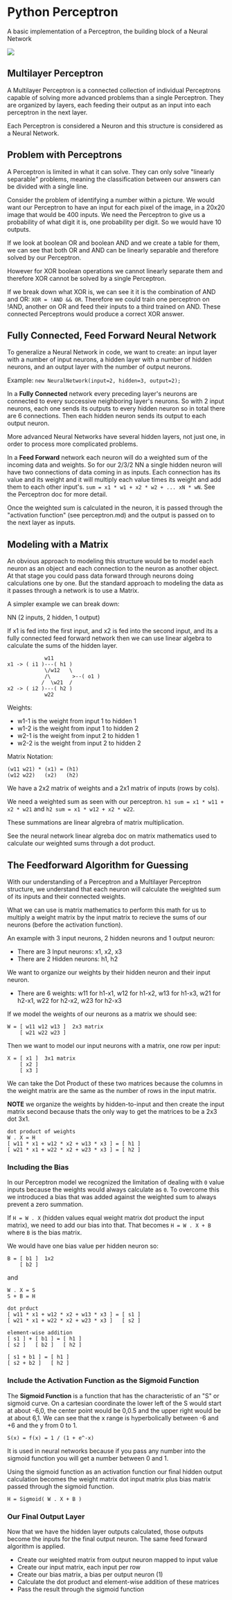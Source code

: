 # Python Perceptron

A basic implementation of a Perceptron, the building block of a Neural Network

<img src="https://media.giphy.com/media/8Ajc9aR5KD4CIISvtj/giphy.gif" />

## Multilayer Perceptron

A Multilayer Perceptron is a connected collection of individual Perceptrons capable of solving more advanced problems than a single Perceptron. They are organized by layers, each feeding their output as an input into each perceptron in the next layer.

Each Perceptron is considered a Neuron and this structure is considered as a Neural Network.

## Problem with Perceptrons

A Perceptron is limited in what it can solve. They can only solve "linearly separable" problems, meaning the classification between our answers can be divided with a single line.

Consider the problem of identifying a number within a picture. We would want our Perceptron to have an input for each pixel of the image, in a 20x20 image that would be 400 inputs. We need the Perceptron to give us a probability of what digit it is, one probability per digit. So we would have 10 outputs.

If we look at boolean OR and boolean AND and we create a table for them, we can see that both OR and AND can be linearly separable and therefore solved by our Perceptron.

However for XOR boolean operations we cannot linearly separate them and therefore XOR cannot be solved by a single Perceptron.

If we break down what XOR is, we can see it it is the combination of AND and OR: `XOR = !AND && OR`. Therefore we could train one perceptron on !AND, another on OR and feed their inputs to a third trained on AND. These connected Perceptrons would produce a correct XOR answer.

## Fully Connected, Feed Forward Neural Network

To generalize a Neural Network in code, we want to create: an input layer with a number of input neurons, a hidden layer with a number of hidden neurons, and an output layer with the number of output neurons.

Example: `new NeuralNetwork(input=2, hidden=3, output=2);`

In a **Fully Connected** network every preceding layer's neurons are connected to every successive neighboring layer's neurons. So with 2 input neurons, each one sends its outputs to every hidden neuron so in total there are 6 connections. Then each hidden neuron sends its output to each output neuron.

More advanced Neural Networks have several hidden layers, not just one, in order to process more complicated problems.

In a **Feed Forward** network each neuron will do a weighted sum of the incoming data and weights. So for our 2/3/2 NN a single hidden neuron will have two connections of data coming in as inputs. Each connection has its value and its weight and it will multiply each value times its weight and add them to each other input's. `sum = x1 * w1 + x2 * w2 + ... xN * wN`. See the Perceptron doc for more detail.

Once the weighted sum is calculated in the neuron, it is passed through the "activation function" (see perceptron.md) and the output is passed on to the next layer as inputs.

## Modeling with a Matrix

An obvious approach to modeling this structure would be to model each neuron as an object and each connection to the neuron as another object. At that stage you could pass data forward through neurons doing calculations one by one. But the standard approach to modeling the data as it passes through a network is to use a Matrix.

A simpler example we can break down:

NN (2 inputs, 2 hidden, 1 output)

If x1 is fed into the first input, and x2 is fed into the second input, and its a fully connected feed forward network then we can use linear algebra to calculate the sums of the hidden layer.

``` text
            w11
x1 -> ( i1 )---( h1 )
            \/w12   \
            /\       >--( o1 )
           /  \w21  /
x2 -> ( i2 )---( h2 )
            w22
```

Weights:

- w1-1 is the weight from input 1 to hidden 1
- w1-2 is the weight from input 1 to hidden 2
- w2-1 is the weight from input 2 to hidden 1
- w2-2 is the weight from input 2 to hidden 2

Matrix Notation:

``` text
(w11 w21) * (x1) = (h1)
(w12 w22)   (x2)   (h2)
```

We have a 2x2 matrix of weights and a 2x1 matrix of inputs (rows by cols).

We need a weighted sum as seen with our perceptron. `h1 sum = x1 * w11 + x2 * w21` and `h2 sum = x1 * w12 + x2 * w22`.

These summations are linear algrebra of matrix multiplication.

See the neural network linear algreba doc on matrix mathematics used to calculate our weighted sums through a dot product.

## The Feedforward Algorithm for Guessing

With our understanding of a Perceptron and a Multilayer Perceptron structure, we understand that each neuron will calculate the weighted sum of its inputs and their connected weights.

What we can use is matrix mathematics to perform this math for us to multiply a weight matrix by the input matrix to recieve the sums of our neurons (before the activation function).

An example with 3 input neurons, 2 hidden neurons and 1 output neuron:

- There are 3 Input neurons: x1, x2, x3
- There are 2 Hidden neurons: h1, h2

We want to organize our weights by their hidden neuron and their input neuron.

- There are 6 weights: w11 for h1-x1, w12 for h1-x2, w13 for h1-x3, w21 for h2-x1, w22 for h2-x2, w23 for h2-x3

If we model the weights of our neurons as a matrix we should see:

``` text
W = [ w11 w12 w13 ]  2x3 matrix
    [ w21 w22 w23 ]
```

Then we want to model our input neurons with a matrix, one row per input:

``` text
X = [ x1 ]  3x1 matrix
    [ x2 ]
    [ x3 ]
```

We can take the Dot Product of these two matrices because the columns in the weight matrix are the same as the number of rows in the input matrix.

**NOTE** we organize the weights by hidden-to-input and then create the input matrix second because thats the only way to get the matrices to be a 2x3 dot 3x1.

``` text
dot product of weights
W . X = H
[ w11 * x1 + w12 * x2 + w13 * x3 ] = [ h1 ]
[ w21 * x1 + w22 * x2 + w23 * x3 ] = [ h2 ]
```

### Including the Bias

In our Perceptron model we recognized the limitation of dealing with `0` value inputs because the weights would always calculate as `0`. To overcome this we introduced a bias that was added against the weighted sum to always prevent a zero summation.

If `H = W . X` (hidden values equal weight matrix dot product the input matrix), we need to add our bias into that. That becomes `H = W . X + B` where `B` is the bias matrix.

We would have one bias value per hidden neuron so:

``` text
B = [ b1 ]  1x2
    [ b2 ]
```

and

``` text
W . X = S
S + B = H

dot prduct
[ w11 * x1 + w12 * x2 + w13 * x3 ] = [ s1 ]
[ w21 * x1 + w22 * x2 + w23 * x3 ]   [ s2 ]

element-wise addition
[ s1 ] + [ b1 ] = [ h1 ]
[ s2 ]   [ b2 ]   [ h2 ]

[ s1 + b1 ] = [ h1 ]
[ s2 + b2 ]   [ h2 ]
```

### Include the Activation Function as the Sigmoid Function

The **Sigmoid Function** is a function that has the characteristic of an "S" or sigmoid curve. On a cartesian coordinate the lower left of the S would start at about -6,0, the center point would be 0,0.5 and the upper right would be at about 6,1. We can see that the x range is hyperbolically between -6 and +6 and the y from 0 to 1.

`S(x) = f(x) = 1 / (1 + e^-x)`

It is used in neural networks because if you pass any number into the sigmoid function you will get a number between 0 and 1.

Using the sigmoid function as an activation function our final hidden output calculation becomes the weight matrix dot input matrix plus bias matrix passed through the sigmoid function.

`H = Sigmoid( W . X + B )`


### Our Final Output Layer

Now that we have the hidden layer outputs calculated, those outputs become the inputs for the final output neuron. The same feed forward algorithm is applied.

- Create our weighted matrix from output neuron mapped to input value
- Create our input matrix, each input per row
- Create our bias matrix, a bias per output neuron (1)
- Calculate the dot product and element-wise addition of these matrices
- Pass the result through the sigmoid function
